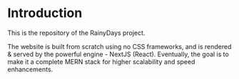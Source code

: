 # Introduction
This is the repository of the RainyDays project.

The website is built from scratch using no CSS frameworks, and is rendered & served by the powerful engine - NextJS (React).
Eventually, the goal is to make it a complete MERN stack for higher scalability and speed enhancements.